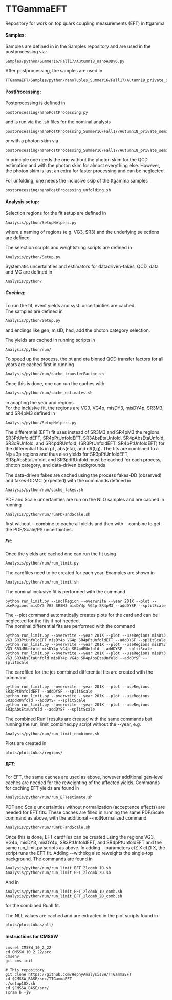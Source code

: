 # TTGammaEFT
Repository for work on top quark coupling measurements (EFT) in ttgamma

#### Samples:  

Samples are defined in in the Samples repository and are used in the postprocessing via:  
```  
Samples/python/Summer16/Fall17/Autumn18_nanoAODv6.py  
```  

After postprocessing, the samples are used in  
```  
TTGammaEFT/Samples/python/nanoTuples_Summer16/Fall17/Autumn18_private_semilep_postProcessed.py  
```  

#### PostProcessing:  

Postprocessing is defined in   
```  
postprocessing/nanoPostProcessing.py
```  

and is run via the .sh files for the nominal analysis   
```  
postprocessing/nanoPostProcessing_Summer16/Fall17/Autumn18_private_semilep.sh   
```  

or with a photon skim via   
```  
postprocessing/nanoPostProcessing_Summer16/Fall17/Autumn18_private_semilepGamma.sh   
```  

In principle one needs the one without the photon skim for the QCD estimation and with the photon skim for almost everything else.
However, the photon skim is just an extra for faster processing and can be neglected.

For unfolding, one needs the inclusive skip of the ttgamma samples   
```  
postprocessing/nanoPostProcessing_unfolding.sh   
```  

#### Analysis setup:  

Selection regions for the fit setup are defined in   
```  
Analysis/python/SetupHelpers.py   
```  
where a naming of regions (e.g. VG3, SR3) and the underlying selections are defined.

The selection scripts and weightstring scripts are defined in   
```  
Analysis/python/Setup.py   
```  

Systematic uncertainties and estimators for datadriven-fakes, QCD, data and MC are defined in   
```  
Analysis/python/   
```  

##### Caching:     

To run the fit, event yields and syst. uncertainties are cached.   
The samples are defined in 
```  
Analysis/python/Setup.py   
```  
and endings like gen, misID, had, add the photon category selection.

The yields are cached in running scripts in 
```  
Analysis/python/run/   
```  

To speed up the process, the pt and eta binned QCD transfer factors for all years are cached first in running
```  
Analysis/python/run/cache_transferFactor.sh
```  

Once this is done, one can run the caches with
```  
Analysis/python/run/cache_estimates.sh
```  
in adapting the year and regions.   
For the inclusive fit, the regions are VG3, VG4p, misDY3, misDY4p, SR3M3, and SR4pM3 defined in 
```  
Analysis/python/SetupHelpers.py   
```  

The differential (EFT) fit uses instead of SR3M3 and SR4pM3 the regions SR3PtUnfoldEFT, SR4pPtUnfoldEFT, SR3AbsEtaUnfold, SR4pAbsEtaUnfold, SR3dRUnfold, and SR4pdRUnfold, (SR3PtUnfoldEFT, SR4pPtUnfoldEFT) for the differential fits in pT, abs(eta), and dR(l,g).
The fits are combined to a Nj>=3p regions and thus also yields for SR3pPtUnfoldEFT, SR3pAbsEtaUnfold, and SR3pdRUnfold must be cached for each process, photon category, and data-driven backgrounds

The data-driven fakes are cached using the process fakes-DD (observed) and fakes-DDMC (expected) with the commands defined in   
```  
Analysis/python/run/cache_fakes.sh
```  

PDF and Scale uncertainties are run on the NLO samples and are cached in running
```  
Analysis/python/run/runPDFandScale.sh
```  
first without --combine to cache all yields and then with --combine to get the PDF/Scale/PS uncertainties.


##### Fit:     

Once the yields are cached one can run the fit using   
```  
Analysis/python/run/run_limit.py
```  

The cardfiles need to be created for each year. Examples are shown in   
```  
Analysis/python/run/run_limit.sh
```  

The nominal inclusive fit is performed with the command
```  
python run_limit.py --inclRegion --overwrite --year 201X --plot --useRegions misDY3 VG3 SR3M3 misDY4p VG4p SR4pM3 --addDYSF --splitScale
```  
The --plot command automatically creates plots for the card and can be neglected for the fits if not needed.   
The nominal differential fits are performed with the command
```  
python run_limit.py --overwrite --year 201X --plot --useRegions misDY3 VG3 SR3PtUnfoldEFT misDY4p VG4p SR4pPtUnfoldEFT --addDYSF --splitScale   
python run_limit.py --overwrite --year 201X --plot --useRegions misDY3 VG3 SR3dRUnfold misDY4p VG4p SR4pdRUnfold --addDYSF --splitScale   
python run_limit.py --overwrite --year 201X --plot --useRegions misDY3 VG3 SR3AbsEtaUnfold misDY4p VG4p SR4pAbsEtaUnfold --addDYSF --splitScale   
```  
The cardfiled for the jet-combined differential fits are created with the command
```  
python run_limit.py --overwrite --year 201X --plot --useRegions SR3pPtUnfoldEFT --addDYSF --splitScale   
python run_limit.py --overwrite --year 201X --plot --useRegions SR3pdRUnfold --addDYSF --splitScale   
python run_limit.py --overwrite --year 201X --plot --useRegions SR3pAbsEtaUnfold --addDYSF --splitScale   
```  
The combined RunII results are created with the same commands but running the run_limit_combined.py script without the --year, e.g.
```  
Analysis/python/run/run_limit_combined.sh
```  

Plots are created in
```  
plots/plotsLukas/regions/
```  


##### EFT:   
For EFT, the same caches are used as above, however additional gen-level caches are needed for the reweighting of the affected yields.
Commands for caching EFT yields are found in
```  
Analysis/python/run/run_EFTestimate.sh
```  
PDF and Scale uncertainties without normalization (acceptence effects) are needed for EFT fits. These caches are filled in running the same PDF/Scale command as above, with the additional --notNormalized command
```  
Analysis/python/run/runPDFandScale.sh
```  

Once this is done, EFT cardfiles can be created using the regions VG3, VG4p, misDY3, misDY4p, SR3PtUnfoldEFT, and SR4pPtUnfoldEFT and the same run_limit.py scripts as above. In adding --parameters ctZ X ctZI X, the script runs the EFT fit. Adding --withbkg also reweights the single-top background. The commands are found in  
```  
Analysis/python/run/run_limit_EFT_2lcomb_1D.sh   
Analysis/python/run/run_limit_EFT_2lcomb_2D.sh   
```  
And in 
```  
Analysis/python/run/run_limit_EFT_2lcomb_1D_comb.sh   
Analysis/python/run/run_limit_EFT_2lcomb_2D_comb.sh   
```  
for the combined RunII fit.

The NLL values are cached and are extracted in the plot scripts found in
```  
plots/plotsLukas/nll/
```  


#### Instructions for CMSSW

```
cmsrel CMSSW_10_2_22
cd CMSSW_10_2_22/src
cmsenv
git cms-init

# This repository
git clone https://github.com/HephyAnalysisSW/TTGammaEFT
cd $CMSSW_BASE/src/TTGammaEFT
./setup10X.sh
cd $CMSSW_BASE/src/
scram b -j9
```
